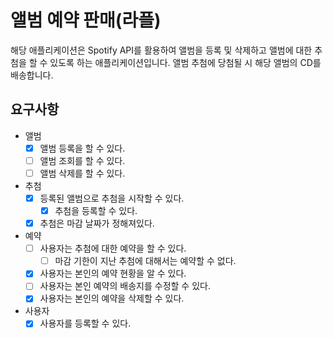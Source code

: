 # 앨범 예약 판매(라플)

해당 애플리케이션은 Spotify API를 활용하여 앨범을 등록 및 삭제하고 앨범에 대한 추첨을 할 수 있도록 하는 애플리케이션입니다.
앨범 추첨에 당첨될 시 해당 앨범의 CD를 배송합니다.

## 요구사항
- 앨범
  - [x] 앨범 등록을 할 수 있다.
  - [ ] 앨범 조회를 할 수 있다.
  - [ ] 앨범 삭제를 할 수 있다.

- 추첨
  - [x] 등록된 앨범으로 추첨을 시작할 수 있다.
    - [x] 추첨을 등록할 수 있다.
  - [x] 추첨은 마감 날짜가 정해져있다.

- 예약
  - [ ] 사용자는 추첨에 대한 예약을 할 수 있다.
    - [ ] 마감 기한이 지난 추첨에 대해서는 예약할 수 없다.
  - [x] 사용자는 본인의 예약 현황을 알 수 있다.
  - [ ] 사용자는 본인 예약의 배송지를 수정할 수 있다.
  - [x] 사용자는 본인의 예약을 삭제할 수 있다.

- 사용자
  - [x] 사용자를 등록할 수 있다.
